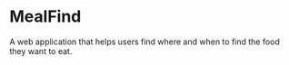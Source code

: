 # MealFind
A web application that helps users find where and when to find the food they want to eat.
